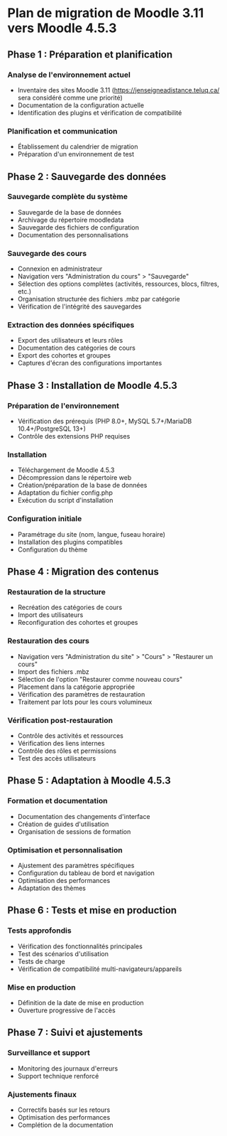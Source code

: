 # Plan de migration de Moodle 3.11 vers Moodle 4.5.3

## Phase 1 : Préparation et planification

### Analyse de l'environnement actuel

* Inventaire des sites Moodle 3.11 (https://jenseigneadistance.teluq.ca/ sera considéré comme une priorité)
* Documentation de la configuration actuelle
* Identification des plugins et vérification de compatibilité

### Planification et communication

* Établissement du calendrier de migration
* Préparation d'un environnement de test

## Phase 2 : Sauvegarde des données

### Sauvegarde complète du système

* Sauvegarde de la base de données
* Archivage du répertoire moodledata
* Sauvegarde des fichiers de configuration
* Documentation des personnalisations

### Sauvegarde des cours

* Connexion en administrateur
* Navigation vers "Administration du cours" > "Sauvegarde"
* Sélection des options complètes (activités, ressources, blocs, filtres, etc.)
* Organisation structurée des fichiers .mbz par catégorie
* Vérification de l'intégrité des sauvegardes

### Extraction des données spécifiques

* Export des utilisateurs et leurs rôles
* Documentation des catégories de cours
* Export des cohortes et groupes
* Captures d'écran des configurations importantes

## Phase 3 : Installation de Moodle 4.5.3

### Préparation de l'environnement

* Vérification des prérequis (PHP 8.0+, MySQL 5.7+/MariaDB 10.4+/PostgreSQL 13+)
* Contrôle des extensions PHP requises

### Installation

* Téléchargement de Moodle 4.5.3
* Décompression dans le répertoire web
* Création/préparation de la base de données
* Adaptation du fichier config.php
* Exécution du script d'installation

### Configuration initiale

* Paramétrage du site (nom, langue, fuseau horaire)
* Installation des plugins compatibles
* Configuration du thème

## Phase 4 : Migration des contenus

### Restauration de la structure

* Recréation des catégories de cours
* Import des utilisateurs
* Reconfiguration des cohortes et groupes

### Restauration des cours

* Navigation vers "Administration du site" > "Cours" > "Restaurer un cours"
* Import des fichiers .mbz
* Sélection de l'option "Restaurer comme nouveau cours"
* Placement dans la catégorie appropriée
* Vérification des paramètres de restauration
* Traitement par lots pour les cours volumineux

### Vérification post-restauration

* Contrôle des activités et ressources
* Vérification des liens internes
* Contrôle des rôles et permissions
* Test des accès utilisateurs

## Phase 5 : Adaptation à Moodle 4.5.3

### Formation et documentation

* Documentation des changements d'interface
* Création de guides d'utilisation
* Organisation de sessions de formation

### Optimisation et personnalisation

* Ajustement des paramètres spécifiques
* Configuration du tableau de bord et navigation
* Optimisation des performances
* Adaptation des thèmes

## Phase 6 : Tests et mise en production

### Tests approfondis

* Vérification des fonctionnalités principales
* Test des scénarios d'utilisation
* Tests de charge
* Vérification de compatibilité multi-navigateurs/appareils

### Mise en production

* Définition de la date de mise en production
* Ouverture progressive de l'accès

## Phase 7 : Suivi et ajustements

### Surveillance et support

* Monitoring des journaux d'erreurs
* Support technique renforcé

### Ajustements finaux

* Correctifs basés sur les retours
* Optimisation des performances
* Complétion de la documentation
